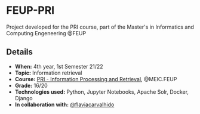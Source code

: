 # FEUP-PRI
Project developed for the PRI course, part of the Master's in Informatics and Computing Engeneering @FEUP

## Details
- **When:** 4th year, 1st Semester 21/22
- **Topic:** Information retrieval
- **Course:** [PRI - Information Processing and Retrieval](sigarra.up.pt/feup/pt/ucurr_geral.ficha_uc_view?pv_ocorrencia_id=486244), @MEIC.FEUP
- **Grade:** 16/20
- **Technologies used:** Python, Jupyter Notebooks, Apache Solr, Docker, Django
- **In collaboration with:** [@flaviacarvalhido](https://github.com/flaviacarvalhido)
